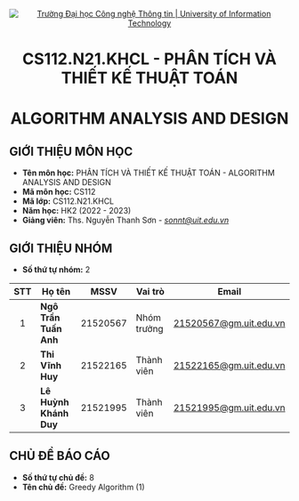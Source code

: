 <!-- Banner -->
<p align="center">
  <a href="https://www.uit.edu.vn/" title="Trường Đại học Công nghệ Thông tin" style="border: none;">
    <img src="https://i.imgur.com/WmMnSRt.png" alt="Trường Đại học Công nghệ Thông tin | University of Information Technology">
  </a>
</p>

<!-- Title -->
<h1 align="center"><b>CS112.N21.KHCL - PHÂN TÍCH VÀ THIẾT KẾ THUẬT TOÁN</b></h1>
<h1 align="center"><b>ALGORITHM ANALYSIS AND DESIGN</b></h1>

## GIỚI THIỆU MÔN HỌC
* **Tên môn học:** PHÂN TÍCH VÀ THIẾT KẾ THUẬT TOÁN - ALGORITHM ANALYSIS AND DESIGN
* **Mã môn học:** CS112
* **Mã lớp:** CS112.N21.KHCL
* **Năm học:** HK2 (2022 - 2023)
* **Giảng viên:** Ths. Nguyễn Thanh Sơn - *sonnt@uit.edu.vn*

## GIỚI THIỆU NHÓM
* **Số thứ tự nhóm:** 2

| STT   | Họ tên                 | MSSV       | Vai trò     | Email                  | 
| :---: | ---                    | ---        | ---         | ---                    | 
| 1 | <strong> Ngô Trần Tuấn Anh | 21520567 | Nhóm trưởng | 21520567@gm.uit.edu.vn |            
| 2 | <strong> Thi Vĩnh Huy | 21522165   | Thành viên  | 21522165@gm.uit.edu.vn | 
| 3 | <strong> Lê Huỳnh Khánh Duy| 21521995 | Thành viên | 21521995@gm.uit.edu.vn| 
 

## CHỦ ĐỀ BÁO CÁO
* **Số thứ tự chủ đề:** 8
* **Tên chủ đề:**  Greedy Algorithm (1)

